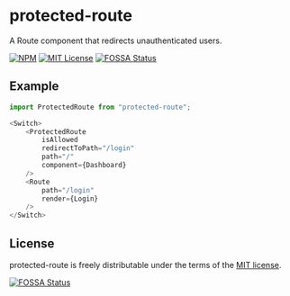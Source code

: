 protected-route
 ============================
 A Route component that redirects unauthenticated users.

[![NPM](https://img.shields.io/npm/v/protected-route.svg)](https://www.npmjs.com/package/Mezrmouse)
[![MIT License][license-image]][license-url]
[![FOSSA Status](https://app.fossa.io/api/projects/git%2Bgithub.com%2FNirBerko%2Fprotected-route.svg?type=shield)](https://app.fossa.io/projects/git%2Bgithub.com%2FNirBerko%2Fprotected-route?ref=badge_shield)

 ## Example
 ```js
 import ProtectedRoute from "protected-route";

 <Switch>
     <ProtectedRoute
         isAllowed
         redirectToPath="/login"
         path="/"
         component={Dashboard}
     />
     <Route
         path="/login"
         render={Login}
     />
 </Switch>
 ```

 ## License

protected-route is freely distributable under the terms of the [MIT license](https://github.com/moment/moment/blob/develop/LICENSE).

[![FOSSA Status](https://app.fossa.io/api/projects/git%2Bgithub.com%2FNirBerko%2Fprotected-route.svg?type=large)](https://app.fossa.io/projects/git%2Bgithub.com%2FNirBerko%2Fprotected-route?ref=badge_large)

[license-image]: http://img.shields.io/badge/license-MIT-blue.svg?style=flat
[license-url]: LICENSE

[travis-url]: https://travis-ci.org/NirBerko/protected-route
[travis-image]: https://travis-ci.org/NirBerko/protected-route.svg?branch=master
